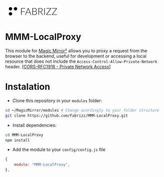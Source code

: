 <picture>
  <source media="(prefers-color-scheme: dark)" srcset=".github/content/logo-fabrizz-white.svg">
  <source media="(prefers-color-scheme: light)" srcset=".github/content/logo-fabrizz-githubgray.svg">
  <img alt="Fabrizz logo" src=".github/content/logo-fabrizz-fill.png">
</picture>

# MMM-LocalProxy
This module for [Magic Mirror²](https://github.com/MichMich/MagicMirror) allows you to proxy a request from the browser to the backend, useful for development or accessing a local resource that does not include the `Access-Control-Allow-Private-Network` header. [[CORS-RFC1918 - Private Network Access](https://developer.chrome.com/blog/private-network-access-update/#what-is-private-network-access)]

# Instalation
- Clone this repository in your `modules` folder:

```bash
cd ~/MagicMirror/modules # Change acordingly to your folder structure
git clone https://github.com/Fabrizz/MMM-LocalProxy.git
```

- Install dependencies:
```bash
cd MMM-LocalProxy
npm install
```

- Add the module to your `config/config.js` file
```js
{
    module: "MMM-LocalProxy",
},
```

